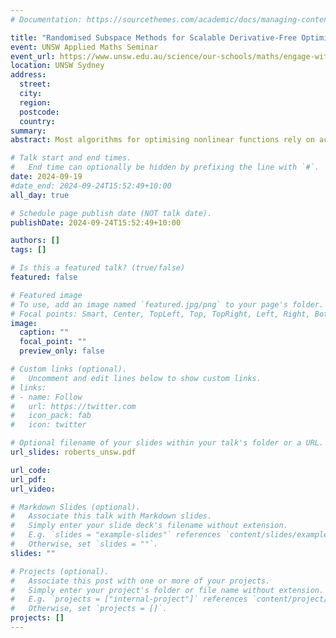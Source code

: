 ```yaml
---
# Documentation: https://sourcethemes.com/academic/docs/managing-content/

title: "Randomised Subspace Methods for Scalable Derivative-Free Optimisation [slides available]"
event: UNSW Applied Maths Seminar
event_url: https://www.unsw.edu.au/science/our-schools/maths/engage-with-us/seminars/2024/Randomised-Subspace-Methods-for-Scalable-Derivative-Free-Optimisation
location: UNSW Sydney
address:
  street:
  city:
  region:
  postcode:
  country:
summary:
abstract: Most algorithms for optimising nonlinear functions rely on access to (possibly stochastic) derivative information. However, for problems including adversarial example generation for neural networks and fine-tuning large language models, good derivative information can be difficult to obtain and "derivative-free" optimisation (DFO) algorithms are beneficial. Although there are many approaches for DFO, they generally struggle to solve large-scale problems such as those arising in machine learning. In this talk, I will introduce new scalable DFO algorithms based on random subspaces and develop a novel average-case analysis of such algorithms.

# Talk start and end times.
#   End time can optionally be hidden by prefixing the line with `#`.
date: 2024-09-19
#date_end: 2024-09-24T15:52:49+10:00
all_day: true

# Schedule page publish date (NOT talk date).
publishDate: 2024-09-24T15:52:49+10:00

authors: []
tags: []

# Is this a featured talk? (true/false)
featured: false

# Featured image
# To use, add an image named `featured.jpg/png` to your page's folder. 
# Focal points: Smart, Center, TopLeft, Top, TopRight, Left, Right, BottomLeft, Bottom, BottomRight.
image:
  caption: ""
  focal_point: ""
  preview_only: false

# Custom links (optional).
#   Uncomment and edit lines below to show custom links.
# links:
# - name: Follow
#   url: https://twitter.com
#   icon_pack: fab
#   icon: twitter

# Optional filename of your slides within your talk's folder or a URL.
url_slides: roberts_unsw.pdf

url_code:
url_pdf:
url_video:

# Markdown Slides (optional).
#   Associate this talk with Markdown slides.
#   Simply enter your slide deck's filename without extension.
#   E.g. `slides = "example-slides"` references `content/slides/example-slides.md`.
#   Otherwise, set `slides = ""`.
slides: ""

# Projects (optional).
#   Associate this post with one or more of your projects.
#   Simply enter your project's folder or file name without extension.
#   E.g. `projects = ["internal-project"]` references `content/project/deep-learning/index.md`.
#   Otherwise, set `projects = []`.
projects: []
---
```

